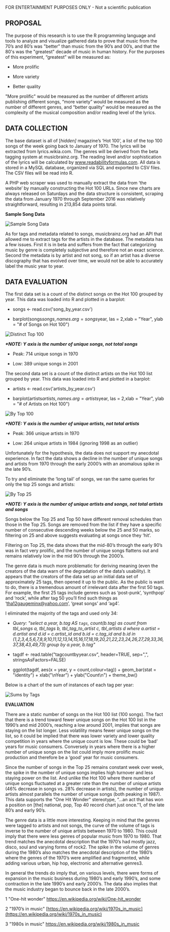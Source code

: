 FOR ENTERTAINMENT PURPOSES ONLY - Not a scientific publication

## PROPOSAL

The purpose of this research is to use the R programming language and tools to analyze and visualize gathered data to prove that music from the 70’s and 80’s was "better" than music from the 90’s and 00’s, and that the 80's was the "greatest" decade of music in human history. For the purposes of this experiment, “greatest” will be measured as:

* More prolific

* More variety

* Better quality

"More prolific" would be measured as the number of different artists publishing different songs, “more variety” would be measured as the number of different genres, and “better quality” would be measured as the complexity of the musical composition and/or reading level of the lyrics.	

## DATA COLLECTION


The base dataset is all of [*hidden]* magazine’s ‘Hot 100’, a list of the top 100 songs of the week going back to January of 1970.  The lyrics will be extracted from lyrics.wikia.com.  The genres will be derived from the beta tagging system at musicbrainz.org.  The reading level and/or sophistication of the lyrics will be calculated by www.readabilityformulas.com.  All data is stored in a MySQL database, organized via SQL and exported to CSV files.  The CSV files will be read into R.

A PHP web scraper was used to manually extract the data from ‘the website’ by manually constructing the Hot 100 URLs. Since new charts are always released on Saturdays and the data structure is consistent, scraping the data from January 1970 through September 2016 was relatively straightforward, resulting in 213,854 data points total.

**Sample Song Data**

![Sample Song Data](images/image_0.png)

As for tags and metadata related to songs, musicbrainz.org had an API that allowed me to extract tags for the artists in the database.  The metadata has a few issues.  First it is in beta and suffers from the fact that categorizing music by genre is completely subjective and therefore not an exact science.  Second the metadata is by artist and not song, so if an artist has a diverse discography that has evolved over time, we would not be able to accurately label the music year to year.

## DATA EVALUATION

The first data set is a count of the distinct songs on the Hot 100 grouped by year.  This data was loaded into R and plotted in a barplot:

* songs <- read.csv('song_by_year.csv')

* barplot(songs$songs, names.arg = songs$year, las = 2,xlab = "Year", ylab = "# of Songs on Hot 100")

![Distinct Top 100](images/image_1.png)

**_*NOTE: Y axis is the number of unique songs, not total songs_**

* Peak: 714 unique songs in 1970

* Low: 389 unique songs in 2001

The second data set is a count of the distinct artists on the Hot 100 list grouped by year.  This data was loaded into R and plotted in a barplot:

* artists <- read.csv('artists_by_year.csv')

* barplot(artists$artists, names.arg = artists$year, las = 2,xlab = "Year", ylab = "# of Artists on Hot 100")

![By Top 100](images/image_2.png)

**_*NOTE: Y axis is the number of unique artists, not total artists_**

* Peak: 366 unique artists in 1970

* Low: 264 unique artists in 1984 (ignoring 1998 as an outlier)

Unfortunately for the hypothesis, the data does not support my anecdotal experience.  In fact the data shows a decline in the number of unique songs and artists from 1970 through the early 2000’s with an anomalous spike in the late 90’s.  

To try and eliminate the ‘long tail’ of songs, we ran the same queries for only the top 25 songs and artists:

![By Top 25](images/image_3.png)

**_*NOTE: Y axis is the number of unique artists and songs, not total artists and songs_**

Songs below the Top 25 and Top 50 have different removal schedules than those in the Top 25.  Songs are removed from the list if they have a specific number of consecutive descending weeks below the 25 and 50 marks, so filtering on 25 and above suggests evaluating at songs once they ‘hit’.

Filtering on Top 25, the data shows that the mid-80’s through the early 90’s was in fact very prolific, and the number of unique songs flattens out and remains relatively low in the mid 90’s through the 2000’s.

The genre data is much more problematic for deriving meaning (even the creators of the data warn of the degradation of the data’s usability).  It appears that the creators of the data set up an initial data set of approximately 25 tags, then opened it up to the public.  As the public is want to do, there is a tremendous amount of irrelevant data after the first 50 tags.  For example, the first 25 tags include genres such as ‘post-punk’, ‘synthpop’ and ‘rock’, while after tag 50 you’ll find such things as ‘tha12gaugeminx@yahoo.com’, ‘great songs’ and ‘ag4’.  

I eliminated the majority of the tags and used only 34:

* *Query: "select a.year, b.tag AS `tags`, count(b.tag) as count from tbl_songs a, tbl_tags b, tbl_tag_to_artist c, tbl_artists d where a.artist = d.artist and d.id = c.artist_id and b.id = c.tag_id and b.id in (1,2,3,4,5,6,7,8,9,10,11,12,13,14,15,16,17,18,19,20,21,22,23,24,26,27,29,33,36,37,38,43,49,73) group by a.year, b.tag"*

* tagdf <- read.table("tagcountbyyear.csv", header=TRUE, sep=",", stringsAsFactors=FALSE)

* ggplot(tagdf, aes(x = year, y = count,colour=tag)) + geom_bar(stat = "identity") + xlab("\nYear") + ylab("Count\n") + theme_bw()

Below is a chart of the sum of instances of each tag per year:

![Sums by Tags](images/image_4.png)

**EVALUATION**

There are a static number of songs on the Hot 100 list (100 songs). The fact that there is a trend toward fewer unique songs on the Hot 100 list in the 1990’s and mid 2000’s, reaching a low around 2001, implies that songs are staying on the list longer.  Less volatility means fewer unique songs on the list, so it could be implied that there was lower variety and lower quality competition in years where the unique count is low.  These could be ‘bad’ years for music consumers.  Conversely in years where there is a higher number of unique songs on the list could imply more prolific music production and therefore be a ‘good’ year for music consumers.

Since the number of songs in the Top 25 remains constant week over week, the spike in the number of unique songs implies high turnover and less staying power on the list.  And unlike the Hot 100 where there number of unique songs fluctuated at a greater rate than the number of unique artists (46% decrease in songs vs. 28% decrease in artists), the number of unique artists almost parallels the number of unique songs (both peaking in 1987).  This data supports the "One Hit Wonder" stereotype, “...an act that has won a position on [the] national, pop, Top 40 record chart just once."1, of the late 80’s and early 90’s.

The genre data is a little more interesting.  Keeping in mind that the genres were tagged to artists and not songs, the curve of the volume of tags is inverse to the number of unique artists between 1970 to 1980.  This could imply that there were less genres of popular music from 1970 to 1980. That trend matches the anecdotal description that the 1970’s had mostly jazz, disco, soul and varying forms of rock2.  The spike in the volume of genres during the 1980’s also matches the anecdotal description of the 1980’s where the genres of the 1970’s were amplified and fragmented, while adding various urban, hip hop, electronic and alternative genres3.

In general the trends do imply that, on various levels, there were forms of expansion in the music business during 1980’s and early 1990’s, and some contraction in the late 1990’s and early 2000’s.  The data also implies that the music industry began to bounce back in the late 2000’s.

1 "One-hit wonder" https://en.wikipedia.org/wiki/One-hit_wonder

2 "1970’s in music" [https://en.wikipedia.org/wiki/1970s_in_music](https://en.wikipedia.org/wiki/1970s_in_music)

3 "1980s in music" https://en.wikipedia.org/wiki/1980s_in_music
